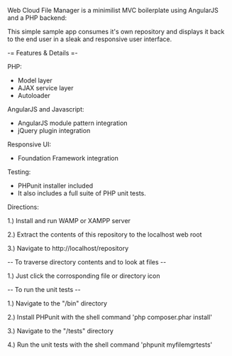 Web Cloud File Manager is a minimilist MVC boilerplate using AngularJS and a PHP backend:

This simple sample app consumes it's own repository and displays it back to the end user in a sleak and responsive user interface.

-= Features & Details =- 

PHP:
- Model layer
- AJAX service layer
- Autoloader

AngularJS and Javascript:
- AngularJS module pattern integration
- jQuery plugin integration

Responsive UI:
- Foundation Framework integration

Testing:
- PHPunit installer included
- It also includes a full suite of PHP unit tests.

Directions:

1.) Install and run WAMP or XAMPP server

2.) Extract the contents of this repository to the localhost web root

3.) Navigate to http://localhost/repository

-- To traverse directory contents and to look at files --

1.)  Just click the corrosponding file or directory icon

-- To run the unit tests --

1.) Navigate to the "/bin" directory

2.) Install PHPunit with the shell command 'php composer.phar install'

3.) Navigate to the "/tests" directory

4.) Run the unit tests with the shell command 'phpunit myfilemgrtests'
